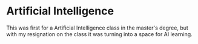 # Artificial Intelligence

This was first for a Artificial Intelligence class in the master's degree, but with my resignation on the class it was turning into a space for AI learning.

